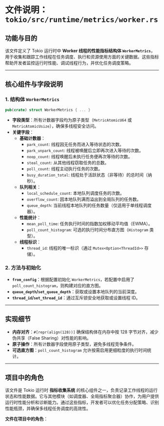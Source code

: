 # 文件说明：`tokio/src/runtime/metrics/worker.rs`

## **功能与目的**  
该文件定义了 Tokio 运行时中 **Worker 线程的性能指标结构体 `WorkerMetrics`**，用于收集和跟踪工作线程在任务调度、执行和资源使用方面的关键数据。这些指标帮助开发者监控运行时性能、调试线程行为，并优化任务调度策略。

---

## **核心组件与字段说明**

### **1. 结构体 `WorkerMetrics`**
```rust
pub(crate) struct WorkerMetrics { ... }
```
- **字段类型**：所有计数器字段均为原子类型（`MetricAtomicU64` 或 `MetricAtomicUsize`），确保多线程安全访问。
- **关键字段**：
  - **基础计数器**：
    - `park_count`: 线程因无任务而进入等待状态的次数。
    - `park_unpark_count`: 线程被唤醒后立即再次进入等待的次数。
    - `noop_count`: 线程唤醒后未执行任务便再次等待的次数。
    - `steal_count`: 从其他线程窃取任务的总数。
    - `poll_count`: 线程主动执行任务的次数。
    - `busy_duration_total`: 线程处于活跃状态（非等待）的总时间（纳秒）。
  - **队列相关**：
    - `local_schedule_count`: 本地队列调度任务的次数。
    - `overflow_count`: 因本地队列满而溢出到全局队列的任务数。
    - `queue_depth`: 当前线程本地队列的任务数量（仅适用于单线程调度器）。
  - **性能统计**：
    - `mean_poll_time`: 任务执行时间的指数加权移动平均值（EWMA）。
    - `poll_count_histogram`: 可选的执行时间分布直方图（`Histogram` 类型）。
  - **线程标识**：
    - `thread_id`: 线程的唯一标识（通过 `Mutex<Option<ThreadId>>` 存储）。

### **2. 方法与初始化**
- **`from_config`**：根据配置初始化 `WorkerMetrics`，若配置中启用了 `poll_count_histogram`，则构建对应的直方图。
- **`queue_depth`/`set_queue_depth`**：获取或设置本地队列的当前深度。
- **`thread_id`/`set_thread_id`**：通过互斥锁安全地获取或设置线程 ID。

---

## **实现细节**
- **内存对齐**：`#[repr(align(128))]` 确保结构体在内存中按 128 字节对齐，减少伪共享（False Sharing）对性能的影响。
- **原子操作**：所有计数器字段使用原子类型，避免多线程竞争条件。
- **可选直方图**：`poll_count_histogram` 允许按需启用更细粒度的执行时间统计。

---

## **项目中的角色**
该文件是 Tokio 运行时 **指标收集系统** 的核心组件之一，负责记录工作线程的运行状态和性能数据。它与其他模块（如调度器、全局指标聚合器）协作，为用户提供运行时性能分析和诊断能力。通过这些指标，开发者可以优化任务分配策略、识别性能瓶颈，并确保多线程任务调度的高效性。

**文件在项目中的角色**：  